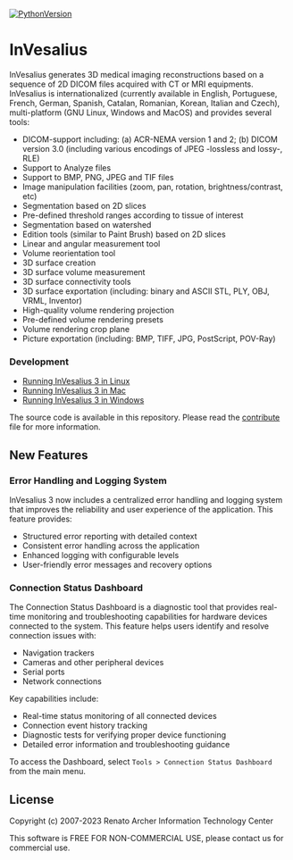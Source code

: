 [![PythonVersion](https://img.shields.io/badge/python-3.8-blue)](https://www.python.org/downloads/release/python-380/)
# InVesalius

InVesalius generates 3D medical imaging reconstructions based on a sequence of 2D DICOM files acquired with CT or MRI equipments.  InVesalius is internationalized (currently available in English, Portuguese, French, German, Spanish, Catalan, Romanian, Korean, Italian and Czech), multi-platform (GNU Linux, Windows and MacOS) and provides several tools:
  * DICOM-support including: (a) ACR-NEMA version 1 and 2; (b) DICOM version 3.0 (including various encodings of JPEG -lossless and lossy-, RLE)
  * Support to Analyze files
  * Support to BMP, PNG, JPEG and TIF files
  * Image manipulation facilities (zoom, pan, rotation, brightness/contrast, etc)
  * Segmentation based on 2D slices
  * Pre-defined threshold ranges according to tissue of interest
  * Segmentation based on watershed
  * Edition tools (similar to Paint Brush) based on 2D slices
  * Linear and angular measurement tool
  * Volume reorientation tool
  * 3D surface creation
  * 3D surface volume measurement
  * 3D surface connectivity tools
  * 3D surface exportation (including: binary and ASCII STL, PLY, OBJ, VRML, Inventor)
  * High-quality volume rendering projection
  * Pre-defined volume rendering presets
  * Volume rendering crop plane
  * Picture exportation (including: BMP, TIFF, JPG, PostScript, POV-Ray)

### Development

* [Running InVesalius 3 in Linux](https://github.com/invesalius/invesalius3/wiki/Running-InVesalius-3-in-Linux)
* [Running InVesalius 3 in Mac](https://github.com/invesalius/invesalius3/wiki/Running-InVesalius-3-in-Mac)
* [Running InVesalius 3 in Windows](https://github.com/invesalius/invesalius3/wiki/Running-InVesalius-3-in-Windows)

The source code is available in this repository. Please read the
[contribute](CONTRIBUTE.md) file for more information.

## New Features
### Error Handling and Logging System
InVesalius 3 now includes a centralized error handling and logging system that improves the reliability and user experience of the application. This feature provides:
- Structured error reporting with detailed context
- Consistent error handling across the application
- Enhanced logging with configurable levels
- User-friendly error messages and recovery options

### Connection Status Dashboard
The Connection Status Dashboard is a diagnostic tool that provides real-time monitoring and troubleshooting capabilities for hardware devices connected to the system. This feature helps users identify and resolve connection issues with:
- Navigation trackers
- Cameras and other peripheral devices
- Serial ports
- Network connections

Key capabilities include:
- Real-time status monitoring of all connected devices
- Connection event history tracking
- Diagnostic tests for verifying proper device functioning
- Detailed error information and troubleshooting guidance

To access the Dashboard, select `Tools > Connection Status Dashboard` from the main menu.

## License

Copyright (c) 2007-2023 Renato Archer Information Technology Center

This software is FREE FOR NON-COMMERCIAL USE, please contact us for
commercial use.
